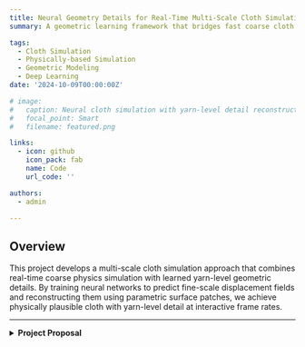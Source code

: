 ```yaml
---
title: Neural Geometry Details for Real-Time Multi-Scale Cloth Simulation
summary: A geometric learning framework that bridges fast coarse cloth simulation and detailed yarn-level dynamics using neural networks and parametric surface reconstruction.

tags:
  - Cloth Simulation
  - Physically-based Simulation
  - Geometric Modeling
  - Deep Learning
date: '2024-10-09T00:00:00Z'

# image:
#   caption: Neural cloth simulation with yarn-level detail reconstruction
#   focal_point: Smart
#   filename: featured.png

links:
  - icon: github
    icon_pack: fab
    name: Code
    url_code: ''

authors:
  - admin

---
```


## Overview

This project develops a multi-scale cloth simulation approach that combines real-time coarse physics simulation with learned yarn-level geometric details. By training neural networks to predict fine-scale displacement fields and reconstructing them using parametric surface patches, we achieve physically plausible cloth with yarn-level detail at interactive frame rates.

---

<details>
<summary><strong>Project Proposal</strong></summary>

### Problem Statement

Current cloth simulation methods face a fundamental trade-off between performance and detail:

- **Coarse-resolution simulations** achieve real-time performance but lack fine geometric details like yarn-level wrinkles and fabric microstructure
- **High-resolution simulations** capturing yarn dynamics are computationally prohibitive for interactive applications  
- **Existing wrinkle synthesis techniques** add visual detail but often lack physical accuracy and fail to capture complex mechanical behavior of fabric microstructure

### Motivation

Physically accurate, real-time cloth simulation with fine detail is critical for:

- Virtual try-on systems and digital fashion design
- Video games and VR/AR environments
- Film production and visual effects
- Material science and textile engineering research

The ability to simulate yarn-level fabric behavior in real-time would enable more realistic virtual garments and improve the quality of interactive design tools.

---

### Proposed Approach

A three-level geometric learning framework combining coarse physics simulation with learned yarn-level dynamics:

- **Coarse Level:** Leverage existing real-time physics simulators (XPBD, Position-Based Dynamics) for low-resolution cloth mesh
- **Fine Level:** Train neural networks to predict yarn-level displacement fields as functions of coarse mechanical features (strain tensors, curvature, stretch)
- **Reconstruction Level:** Apply parametric surface interpolation (Coons patches) to reconstruct high-resolution cloth by composing coarse geometry with learned fine displacements

**Key Insight:** Coarse simulation produces locally smooth 2D parametric surfaces that serve as a geometric canvas for fine details, enabling efficient learned detail synthesis while preserving physics.

---

### Novelty

- **Geometric reconstruction framework:** Formulating fine detail prediction as learning displacement fields in parametric patch coordinates with Coons-based C0/C1 continuous reconstruction
- **Physics-informed representation:** Learning yarn dynamics conditioned on physically meaningful coarse features rather than purely data-driven synthesis
- **Unified multi-scale approach:** Tight integration between classical physics simulation and learned mechanics through principled geometric interface

---

### Relationship to Geometric Modeling

This work fundamentally addresses geometric modeling at multiple scales by:

- Leveraging classical surface representations (parametric patches, ruled surfaces)
- Developing geometric interpolation schemes for multi-resolution reconstruction
- Learning mappings between geometric and mechanical features at different scales

The parametric surface framework provides the mathematical structure connecting coarse and fine geometry.

---

### Project Milestones

**Phase 1: Foundation & Literature Review**

- Survey state-of-the-art cloth simulation methods (PBD, XPBD, FEM-based)
- Review neural cloth simulation and learning-based wrinkle synthesis
- Study parametric surface reconstruction techniques (Coons patches, subdivision surfaces, displacement mapping)
- Research yarn-level fabric mechanics and multi-scale textile simulation
- Implement baseline coarse cloth simulator using existing framework

**Phase 2: Core Development**

- Generate training dataset: High-resolution yarn-level cloth simulations (hanging cloth, draping scenarios)
- Design neural architecture for predicting yarn displacement fields from coarse features
- Implement and train initial model
- Develop Coons patch reconstruction module for geometric interpolation
- Perform preliminary qualitative evaluation against ground truth

**Phase 3: Integration & Evaluation**

- Complete end-to-end pipeline integrating coarse simulation, learned prediction, and geometric reconstruction
- Achieve real-time or near-real-time performance
- Develop interactive demo
- Quantitative evaluation:
  - Geometric error metrics (vertex position error, normal deviation)
  - Physical plausibility (strain energy comparison)
  - Performance benchmarks (FPS, inference time)

**Stretch Goals**

- Generalization across different draping scenarios and fabric types
- Handle challenging cases (sharp folds, self-contact with fine details)

</details>
